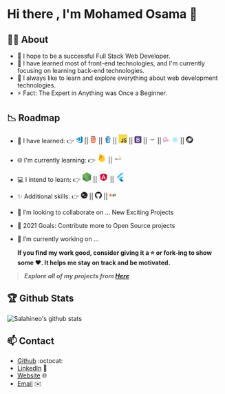 # Hi there ,  I'm Mohamed Osama  👋


## 👨‍💻 About

- 🌱   I hope to be a successful Full Stack Web Developer.
- 💼   I have learned most of front-end technologies, and I'm currently focusing on learning back-end technologies.
- 🤔   I always like to learn and explore everything about web development technologies.
- ⚡   Fact: The Expert in Anything was Once a Beginner.

 ## 📉 Roadmap
 
- 💯   I have learned:   👉 <img  alt="Visual Studio Code" width="16px" src="https://raw.githubusercontent.com/github/explore/80688e429a7d4ef2fca1e82350fe8e3517d3494d/topics/visual-studio-code/visual-studio-code.png" />  ||  <img alt="HTML5" width="16px" src="https://raw.githubusercontent.com/github/explore/80688e429a7d4ef2fca1e82350fe8e3517d3494d/topics/html/html.png" />  ||  <img  alt="CSS3" width="16px" src="https://raw.githubusercontent.com/github/explore/80688e429a7d4ef2fca1e82350fe8e3517d3494d/topics/css/css.png" />  ||  <img  alt="JavaScript" width="20x" src="https://raw.githubusercontent.com/github/explore/80688e429a7d4ef2fca1e82350fe8e3517d3494d/topics/javascript/javascript.png" />  || <img  alt="Bootstrap" width="16px" title="Bootstrap" src="https://raw.githubusercontent.com/github/explore/80688e429a7d4ef2fca1e82350fe8e3517d3494d/topics/bootstrap/bootstrap.png" />  ||  <img alt="jQuery" width="16px" title="jQuery" src="https://raw.githubusercontent.com/github/explore/80688e429a7d4ef2fca1e82350fe8e3517d3494d/topics/jquery/jquery.png" />  || <img alt="Sass" width="16px" src="https://raw.githubusercontent.com/github/explore/80688e429a7d4ef2fca1e82350fe8e3517d3494d/topics/sass/sass.png" />
<img  alt="React" width="16px" src="https://raw.githubusercontent.com/github/explore/80688e429a7d4ef2fca1e82350fe8e3517d3494d/topics/react/react.png" />  ||  <img  alt="JSON" width="16px" title = "JSON" src="https://raw.githubusercontent.com/github/explore/80688e429a7d4ef2fca1e82350fe8e3517d3494d/topics/json/json.png" />


- 🌐   I'm currently learning:   👉  <img  alt="FireBase" width="22px" src="https://raw.githubusercontent.com/github/explore/80688e429a7d4ef2fca1e82350fe8e3517d3494d/topics/firebase/firebase.png" />  ||   <img  alt="MySQL" width="22px" src="https://raw.githubusercontent.com/github/explore/80688e429a7d4ef2fca1e82350fe8e3517d3494d/topics/mysql/mysql.png" />


- 💻   I intend to learn:   👉 <img  alt="Node.js" width="22px" src="https://raw.githubusercontent.com/github/explore/80688e429a7d4ef2fca1e82350fe8e3517d3494d/topics/nodejs/nodejs.png" />   || <img  alt="Angular" width="22px" src="https://raw.githubusercontent.com/github/explore/80688e429a7d4ef2fca1e82350fe8e3517d3494d/topics/angular/angular.png" />  ||  <img  alt="Flutter" width="22px" src="https://raw.githubusercontent.com/github/explore/80688e429a7d4ef2fca1e82350fe8e3517d3494d/topics/flutter/flutter.png" />  


- ✨   Additional skills:   👉 <img  alt="Terminal" width="16px" src="https://raw.githubusercontent.com/github/explore/80688e429a7d4ef2fca1e82350fe8e3517d3494d/topics/terminal/terminal.png" />  ||  <img  alt="GitHub" width="16px" src="https://raw.githubusercontent.com/github/explore/78df643247d429f6cc873026c0622819ad797942/topics/github/github.png" />  ||   <img  alt="Git" width="16px" src="https://raw.githubusercontent.com/github/explore/80688e429a7d4ef2fca1e82350fe8e3517d3494d/topics/git/git.png" />

- 👯 I’m looking to collaborate on ... New Exciting Projects 
- 🥅 2021 Goals: Contribute more to Open Source projects
- 🔭 I’m currently working on ...

  **If you find my work good, consider giving it a ⭐ or fork-ing to show some ❤️. It helps me stay on track and be motivated.**

> ***Explore all of my projects from [Here](https://github.com/Eng-Mohamed-Osama?tab=repositories)***

## :trophy: Github Stats

![Salahineo's github stats](https://github-readme-stats.vercel.app/api?username=Eng-Mohamed-Osama&include_all_commits=true&hide=contribs,prs&show_icons=true&theme=tokyonight)

## 📫 Contact

- [Github](https://github.com/Eng-Mohamed-Osama) :octocat:
- [LinkedIn](https://www.linkedin.com/in/eng-mohamed-osama-moh-/) 💼
- [Website](https://mohamed-osama.web.app/) 🌐
- [Email](mailto:mohamed.osama2727@gmail.com) ✉️


